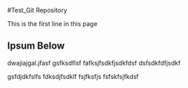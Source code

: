 #Test_Git Repository

This is the first line in this page

## Ipsum Below

dwajiajgal.jfasf
gsfksdflsf
fafksjfsdkfjsdkfdsf
dsfsdkfdfjsdkf


gsfdjdkfslfs
fdksdjfsdklf
fsjfksfjs
fsfskfsjfkdsf
